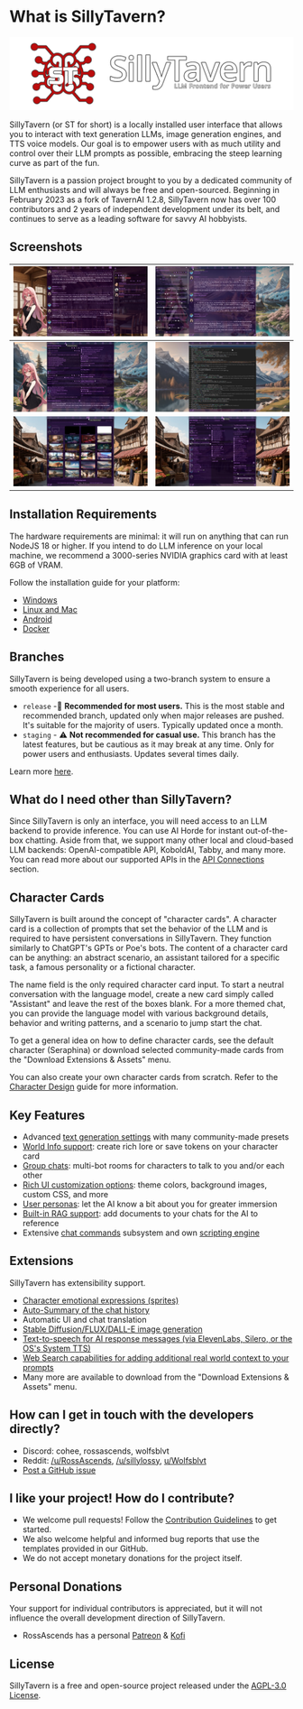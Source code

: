 # What is SillyTavern?

![SillyTavern - LLM Frontend for Power Users](/static/banner.png)

SillyTavern (or ST for short) is a locally installed user interface that allows you to interact with text generation LLMs, image generation engines, and TTS voice models. Our goal is to empower users with as much utility and control over their LLM prompts as possible, embracing the steep learning curve as part of the fun.

SillyTavern is a passion project brought to you by a dedicated community of LLM enthusiasts and will always be free and open-sourced. Beginning in February 2023 as a fork of TavernAI 1.2.8, SillyTavern now has over 100 contributors and 2 years of independent development under its belt, and continues to serve as a leading software for savvy AI hobbyists.

## Screenshots

| ![Character Management](/static/screenshot2.jpg) | ![Response Config](/static/screenshot6.jpg) |
|:---:|:---:|
| ![Advanced Formatting](/static/screenshot3.jpg) | ![Slash Commands](/static/screenshot4.jpg) |
| ![Backgrounds](/static/screenshot7.jpg) | ![User Settings](/static/screenshot8.jpg) |

## Installation Requirements

The hardware requirements are minimal: it will run on anything that can run NodeJS 18 or higher. If you intend to do LLM inference on your local machine, we recommend a 3000-series NVIDIA graphics card with at least 6GB of VRAM.

Follow the installation guide for your platform:

* [Windows](https://docs.sillytavern.app/installation/windows/)
* [Linux and Mac](https://docs.sillytavern.app/installation/linuxmacos/)
* [Android](https://docs.sillytavern.app/installation/android-(termux)/)
* [Docker](https://docs.sillytavern.app/installation/docker/)

## Branches

SillyTavern is being developed using a two-branch system to ensure a smooth experience for all users.

* `release` -🌟 **Recommended for most users.** This is the most stable and recommended branch, updated only when major releases are pushed. It's suitable for the majority of users. Typically updated once a month.
* `staging` - ⚠️ **Not recommended for casual use.** This branch has the latest features, but be cautious as it may break at any time. Only for power users and enthusiasts. Updates several times daily.

Learn more [here](https://docs.sillytavern.app/usage/branches/).

## What do I need other than SillyTavern?

Since SillyTavern is only an interface, you will need access to an LLM backend to provide inference. You can use AI Horde for instant out-of-the-box chatting. Aside from that, we support many other local and cloud-based LLM backends: OpenAI-compatible API, KoboldAI, Tabby, and many more. You can read more about our supported APIs in the [API Connections](https://docs.sillytavern.app/usage/api-connections/) section.

## Character Cards

SillyTavern is built around the concept of "character cards". A character card is a collection of prompts that set the behavior of the LLM and is required to have persistent conversations in SillyTavern. They function similarly to ChatGPT's GPTs or Poe's bots. The content of a character card can be anything: an abstract scenario, an assistant tailored for a specific task, a famous personality or a fictional character.

The name field is the only required character card input. To start a neutral conversation with the language model, create a new card simply called "Assistant" and leave the rest of the boxes blank. For a more themed chat, you can provide the language model with various background details, behavior and writing patterns, and a scenario to jump start the chat.

<!-- To have a quick conversation without selecting a character card or to just test the LLM connection, simply type your prompt input into the input bar on the Welcome Screen after opening SillyTavern. Please note that such chats are temporary and will not be saved. -->

To get a general idea on how to define character cards, see the default character (Seraphina) or download selected community-made cards from the "Download Extensions & Assets" menu.

You can also create your own character cards from scratch. Refer to the [Character Design](https://docs.sillytavern.app/usage/core-concepts/characterdesign/) guide for more information.

## Key Features

* Advanced [text generation settings](https://docs.sillytavern.app/usage/core-concepts/advancedformatting/) with many community-made presets
* [World Info support](https://docs.sillytavern.app/usage/core-concepts/worldinfo/): create rich lore or save tokens on your character card
* [Group chats](https://docs.sillytavern.app/usage/core-concepts/groupchats/): multi-bot rooms for characters to talk to you and/or each other
* [Rich UI customization options](https://docs.sillytavern.app/usage/core-concepts/uicustomization/): theme colors, background images, custom CSS, and more
* [User personas](https://docs.sillytavern.app/usage/core-concepts/personas/): let the AI know a bit about you for greater immersion
* [Built-in RAG support](https://docs.sillytavern.app/usage/core-concepts/data-bank/): add documents to your chats for the AI to reference
* Extensive [chat commands](https://docs.sillytavern.app/usage/core-concepts/slashcommands) subsystem and own [scripting engine](https://docs.sillytavern.app/usage/st-script/)

## Extensions

SillyTavern has extensibility support.

* [Character emotional expressions (sprites)](https://docs.sillytavern.app/extensions/expression-images/)
* [Auto-Summary of the chat history](https://docs.sillytavern.app/extensions/summarize/)
* Automatic UI and chat translation
* [Stable Diffusion/FLUX/DALL-E image generation](https://docs.sillytavern.app/extensions/stable-diffusion/)
* [Text-to-speech for AI response messages (via ElevenLabs, Silero, or the OS's System TTS)](https://docs.sillytavern.app/extensions/tts/)
* [Web Search capabilities for adding additional real world context to your prompts](https://docs.sillytavern.app/extensions/websearch/)
* Many more are available to download from the "Download Extensions & Assets" menu.

## How can I get in touch with the developers directly?

* Discord: cohee, rossascends, wolfsblvt
* Reddit: [/u/RossAscends](https://www.reddit.com/user/RossAscends/), [/u/sillylossy](https://www.reddit.com/user/sillylossy/), [u/Wolfsblvt](https://www.reddit.com/user/Wolfsblvt/)
* [Post a GitHub issue](https://github.com/SillyTavern/SillyTavern/issues)

## I like your project! How do I contribute?

* We welcome pull requests! Follow the [Contribution Guidelines](https://github.com/SillyTavern/SillyTavern/blob/release/CONTRIBUTING.md) to get started.
* We also welcome helpful and informed bug reports that use the templates provided in our GitHub.
* We do not accept monetary donations for the project itself.

## Personal Donations

Your support for individual contributors is appreciated, but it will not influence the overall development direction of SillyTavern.

* RossAscends has a personal [Patreon](https://www.patreon.com/RossAscends) & [Kofi](https://ko-fi.com/rossascends)

## License

SillyTavern is a free and open-source project released under the [AGPL-3.0 License](https://github.com/SillyTavern/SillyTavern/blob/release/LICENSE).

